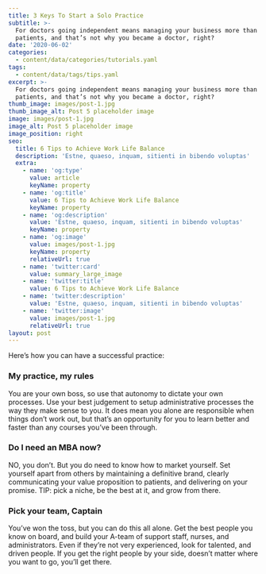 ```yaml
---
title: 3 Keys To Start a Solo Practice
subtitle: >-
  For doctors going independent means managing your business more than your
  patients, and that’s not why you became a doctor, right?
date: '2020-06-02'
categories:
  - content/data/categories/tutorials.yaml
tags:
  - content/data/tags/tips.yaml
excerpt: >-
  For doctors going independent means managing your business more than your
  patients, and that’s not why you became a doctor, right?
thumb_image: images/post-1.jpg
thumb_image_alt: Post 5 placeholder image
image: images/post-1.jpg
image_alt: Post 5 placeholder image
image_position: right
seo:
  title: 6 Tips to Achieve Work Life Balance
  description: 'Estne, quaeso, inquam, sitienti in bibendo voluptas'
  extra:
    - name: 'og:type'
      value: article
      keyName: property
    - name: 'og:title'
      value: 6 Tips to Achieve Work Life Balance
      keyName: property
    - name: 'og:description'
      value: 'Estne, quaeso, inquam, sitienti in bibendo voluptas'
      keyName: property
    - name: 'og:image'
      value: images/post-1.jpg
      keyName: property
      relativeUrl: true
    - name: 'twitter:card'
      value: summary_large_image
    - name: 'twitter:title'
      value: 6 Tips to Achieve Work Life Balance
    - name: 'twitter:description'
      value: 'Estne, quaeso, inquam, sitienti in bibendo voluptas'
    - name: 'twitter:image'
      value: images/post-1.jpg
      relativeUrl: true
layout: post
---
```

Here’s how you can have a successful practice:

### My practice, my rules

You are your own boss, so use that
autonomy to dictate your own processes. Use your best judgement to setup administrative
processes the way they make sense to you. It does mean you alone are
responsible when things don’t work out, but that’s an opportunity for you to
learn better and faster than any courses you’ve been through.

### Do I need an MBA now?

NO, you don’t. But you do need to
know how to market yourself. Set yourself apart from others by maintaining a
definitive brand, clearly communicating your value proposition to patients, and
delivering on your promise. TIP: pick a niche, be the best at it, and grow from
there.

### Pick your team, Captain

You’ve won the toss, but you can do
this all alone. Get the best people you know on board, and build your A-team of
support staff, nurses, and administrators. Even if they’re not very experienced,
look for talented, and driven people. If you get the right people by your side,
doesn’t matter where you want to go, you’ll get there.
